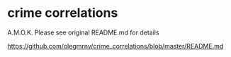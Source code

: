 # crime correlations
A.M.O.K.
Please see original README.md for details

https://github.com/olegmrnv/crime_correlations/blob/master/README.md
